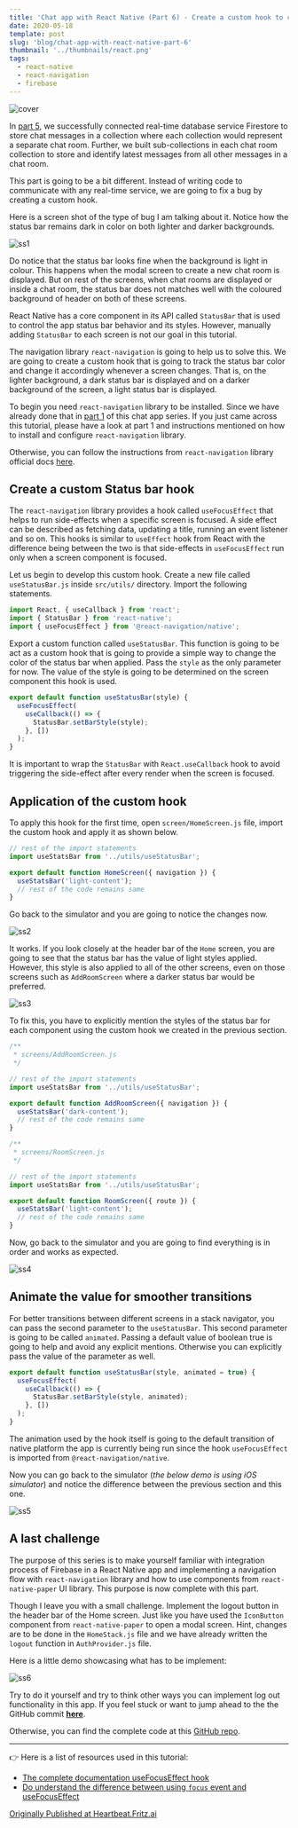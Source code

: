 ```yaml
---
title: 'Chat app with React Native (Part 6) - Create a custom hook to change status bar styles'
date: 2020-05-18
template: post
slug: 'blog/chat-app-with-react-native-part-6'
thumbnail: '../thumbnails/react.png'
tags:
  - react-native
  - react-navigation
  - firebase
---
```


![cover](https://i.imgur.com/ROYjoYo.jpg)

In [part 5](https://amanhimself.dev/blog/chat-app-with-react-native-part-5), we successfully connected real-time database service Firestore to store chat messages in a collection where each collection would represent a separate chat room. Further, we built sub-collections in each chat room collection to store and identify latest messages from all other messages in a chat room.

This part is going to be a bit different. Instead of writing code to communicate with any real-time service, we are going to fix a bug by creating a custom hook.

Here is a screen shot of the type of bug I am talking about it. Notice how the status bar remains dark in color on both lighter and darker backgrounds.

![ss1](https://miro.medium.com/max/714/1*JwA7n-QlUjayTGgb2m1tfw.gif)

Do notice that the status bar looks fine when the background is light in colour. This happens when the modal screen to create a new chat room is displayed. But on rest of the screens, when chat rooms are displayed or inside a chat room, the status bar does not matches well with the coloured background of header on both of these screens.

React Native has a core component in its API called `StatusBar` that is used to control the app status bar behavior and its styles. However, manually adding `StatusBar` to each screen is not our goal in this tutorial.

The navigation library `react-navigation` is going to help us to solve this. We are going to create a custom hook that is going to track the status bar color and change it accordingly whenever a screen changes. That is, on the lighter background, a dark status bar is displayed and on a darker background of the screen, a light status bar is displayed.

To begin you need `react-navigation` library to be installed. Since we have already done that in [part 1](https://heartbeat.fritz.ai/chat-app-with-react-native-part-1-build-reusable-ui-form-elements-using-react-native-paper-75d82e2ca94f) of this chat app series. If you just came across this tutorial, please have a look at part 1 and instructions mentioned on how to install and configure `react-navigation` library.

Otherwise, you can follow the instructions from `react-navigation` library official docs [here](https://reactnavigation.org/).

## Create a custom Status bar hook

The `react-navigation` library provides a hook called `useFocusEffect` that helps to run side-effects when a specific screen is focused. A side effect can be described as fetching data, updating a title, running an event listener and so on. This hooks is similar to `useEffect` hook from React with the difference being between the two is that side-effects in `useFocusEffect` run only when a screen component is focused.

Let us begin to develop this custom hook. Create a new file called `useStatusBar.js` inside `src/utils/` directory. Import the following statements.

```js
import React, { useCallback } from 'react';
import { StatusBar } from 'react-native';
import { useFocusEffect } from '@react-navigation/native';
```

Export a custom function called `useStatusBar`. This function is going to be act as a custom hook that is going to provide a simple way to change the color of the status bar when applied. Pass the `style` as the only parameter for now. The value of the style is going to be determined on the screen component this hook is used.

```js
export default function useStatusBar(style) {
  useFocusEffect(
    useCallback(() => {
      StatusBar.setBarStyle(style);
    }, [])
  );
}
```

It is important to wrap the `StatusBar` with `React.useCallback` hook to avoid triggering the side-effect after every render when the screen is focused.

## Application of the custom hook

To apply this hook for the first time, open `screen/HomeScreen.js` file, import the custom hook and apply it as shown below.

```js
// rest of the import statements
import useStatsBar from '../utils/useStatusBar';

export default function HomeScreen({ navigation }) {
  useStatsBar('light-content');
  // rest of the code remains same
}
```

Go back to the simulator and you are going to notice the changes now.

![ss2](https://miro.medium.com/max/692/1*jaEgKwnoaiLeMCs2bkmsIg.png)

It works. If you look closely at the header bar of the `Home` screen, you are going to see that the status bar has the value of light styles applied. However, this style is also applied to all of the other screens, even on those screens such as `AddRoomScreen` where a darker status bar would be preferred.

![ss3](https://miro.medium.com/max/714/1*JSa1Ndh9tYt4BzdBUJG4mA.gif)

To fix this, you have to explicitly mention the styles of the status bar for each component using the custom hook we created in the previous section.

```js
/**
 * screens/AddRoomScreen.js
 */

// rest of the import statements
import useStatsBar from '../utils/useStatusBar';

export default function AddRoomScreen({ navigation }) {
  useStatsBar('dark-content');
  // rest of the code remains same
}

/**
 * screens/RoomScreen.js
 */

// rest of the import statements
import useStatsBar from '../utils/useStatusBar';

export default function RoomScreen({ route }) {
  useStatsBar('light-content');
  // rest of the code remains same
}
```

Now, go back to the simulator and you are going to find everything is in order and works as expected.

![ss4](https://miro.medium.com/max/714/1*laUY_xJJwoI079wS0NKI3Q.gif)

## Animate the value for smoother transitions

For better transitions between different screens in a stack navigator, you can pass the second parameter to the `useStatusBar`. This second parameter is going to be called `animated`. Passing a default value of boolean true is going to help and avoid any explicit mentions. Otherwise you can explicitly pass the value of the parameter as well.

```js
export default function useStatusBar(style, animated = true) {
  useFocusEffect(
    useCallback(() => {
      StatusBar.setBarStyle(style, animated);
    }, [])
  );
}
```

The animation used by the hook itself is going to the default transition of native platform the app is currently being run since the hook `useFocusEffect` is imported from `@react-navigation/native`.

Now you can go back to the simulator (_the below demo is using iOS simulator_) and notice the difference between the previous section and this one.

![ss5](https://miro.medium.com/max/714/1*_X5Ye5IJpkOYbUsED8ELYg.gif)

## A last challenge

The purpose of this series is to make yourself familiar with integration process of Firebase in a React Native app and implementing a navigation flow with `react-navigation` library and how to use components from `react-native-paper` UI library. This purpose is now complete with this part.

Though I leave you with a small challenge. Implement the logout button in the header bar of the Home screen. Just like you have used the `IconButton` component from `react-native-paper` to open a modal screen. Hint, changes are to be done in the `HomeStack.js` file and we have already written the `logout` function in `AuthProvider.js` file.

Here is a little demo showcasing what has to be implement:

![ss6](https://miro.medium.com/max/664/1*5XHPu7A9R9s9d_lYKcd1sw.gif)

Try to do it yourself and try to think other ways you can implement log out functionality in this app. If you feel stuck or want to jump ahead to the the GitHub commit [**here**](https://github.com/amandeepmittal/react-native-examples/commit/b1383ccc9fca20214b6c91bfe5a2a5d72a1f8d16).

Otherwise, you can find the complete code at this [GitHub repo](https://github.com/amandeepmittal/react-native-examples/tree/master/ChatApp).

---

👉 Here is a list of resources used in this tutorial:

- [The complete documentation useFocusEffect hook](https://reactnavigation.org/docs/use-focus-effect/)
- [Do understand the difference between using `focus` event and useFocusEffect](https://reactnavigation.org/docs/use-focus-effect/#how-is-usefocuseffect-different-from-adding-a-listener-for-focus-event)

[Originally Published at Heartbeat.Fritz.ai](https://heartbeat.fritz.ai/chat-app-with-react-native-part-6-create-a-custom-hook-to-change-status-bar-styles-da7073c5fa8d)
